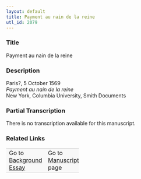 ```yaml
---  
layout: default  
title: Payment au nain de la reine  
utl_id: 2079
---
```


### Title

Payment au nain de la reine


### Description

<p>Paris?, 5 October 1569<br /><em>Payment au nain de la reine</em><br />
New York, Columbia University, Smith Documents</p>



### Partial Transcription

<p>There is no transcription available for this manuscript.</p>



### Related Links

<table border="0.5" cellpadding="1" cellspacing="1" style="width: 200px; background-color:#F8F8F8;">
    <tbody style="border-color:#ccc">
        <tr style="border-color:#ccc">
            <td>Go to <a href="https://french.newberry.t-pen.org/essay/2079" target="_blank">Background Essay</a></td>
            <td>Go to <a href="https://french.newberry.t-pen.org/www/record.html?id=2079" target="_blank">Manuscript</a> page</td>
        </tr>
    </tbody>
</table>
